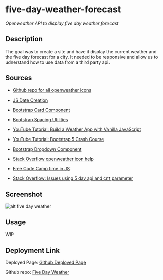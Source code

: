 # five-day-weather-forecast

*Openweather API to display five day weather forecast*
## Description


The goal was to create a site and have it display the current weather and the five day forecast for a city. It needed to be responsive and allow us to udnerstand how to use data from a third party api.



## Sources

- [Github repo for all openweather icons](https://github.com/yuvraaaj/openweathermap-api-icons)

- [JS Date Creation](https://www.freecodecamp.org/news/javascript-get-current-date-todays-date-in-js/)

- [Bootstrap Card Component](https://getbootstrap.com/docs/5.0/components/card/)
  
- [Bootstrap Spacing Utilities](https://getbootstrap.com/docs/5.0/utilities/spacing/)
  
- [YouTube Tutorial: Build a Weather App with Vanilla JavaScript](https://www.youtube.com/watch?v=nGVoHEZojiQ)
  
- [YouTube Tutorial: Bootstrap 5 Crash Course](https://www.youtube.com/watch?v=Jyvffr3aCp0)
  
- [Bootstrap Dropdown Component](https://getbootstrap.com/docs/4.0/components/dropdowns/)

- [Stack Overflow openweather icon help](https://stackoverflow.com/questions/44177417/how-to-display-openweathermap-weather-icon)

- [Free Code Camp time in JS](https://www.freecodecamp.org/news/javascript-get-current-date-todays-date-in-js/)

- [Stack Overflow: Issues using 5 day api and cnt parameter](https://stackoverflow.com/questions/63222396/5-day-weather-forecast-on-openweathermap-not-giving-expected-result)

## Screenshot

![alt five day weather](WIP)

## Usage

WIP

## Deployment Link

Deployed Page: [Github Deployed Page](https://exo-mdr-cd2000.github.io/five-day-weather-forecast/)

Github repo: [Five Day Weather](https://github.com/Exo-MDR-CD2000/five-day-weather-forecast)